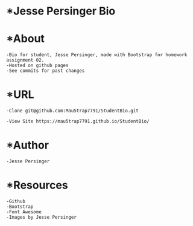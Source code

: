 #	*Jesse Persinger Bio


#	*About

	-Bio for student, Jesse Persinger, made with Bootstrap for homework assignment 02. 
	-Hosted on github pages
	-See commits for past changes


#	*URL
	
	-Clone git@github.com:Mau5trap7791/StudentBio.git

	-View Site https://mau5trap7791.github.io/StudentBio/

#	*Author
	
	-Jesse Persinger

#	*Resources

	-Github
	-Bootstrap
	-Font Awesome
	-Images by Jesse Persinger